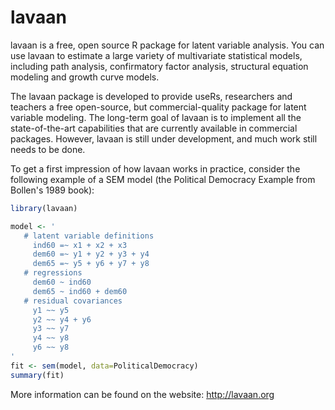 # lavaan

lavaan is a free, open source R package for latent variable analysis. You can
use lavaan to estimate a large variety of multivariate statistical models,
including path analysis, confirmatory factor analysis, structural equation
modeling and growth curve models.

The lavaan package is developed to provide useRs, researchers and teachers a
free open-source, but commercial-quality package for latent variable modeling.
The long-term goal of lavaan is to implement all the state-of-the-art
capabilities that are currently available in commercial packages. However,
lavaan is still under development, and much work still needs to be done.

To get a first impression of how lavaan works in practice, consider the
following example of a SEM model (the Political Democracy Example from 
Bollen's 1989 book):

```R
library(lavaan)

model <- '
   # latent variable definitions
     ind60 =~ x1 + x2 + x3
     dem60 =~ y1 + y2 + y3 + y4
     dem65 =~ y5 + y6 + y7 + y8
   # regressions
     dem60 ~ ind60
     dem65 ~ ind60 + dem60
   # residual covariances
     y1 ~~ y5
     y2 ~~ y4 + y6
     y3 ~~ y7
     y4 ~~ y8
     y6 ~~ y8
'
fit <- sem(model, data=PoliticalDemocracy)
summary(fit)
```

More information can be found on the website: http://lavaan.org
